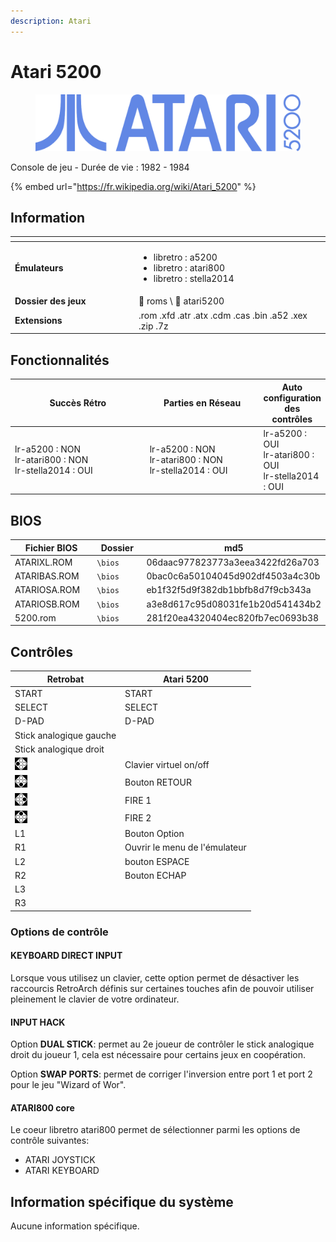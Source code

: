```yaml
---
description: Atari
---
```


# Atari 5200

<div align="left">

<figure><img src="https://raw.githubusercontent.com/fabricecaruso/es-theme-carbon/52ff37c9e265587d006945a2ba695b5a962b3a3d/art/logos/atari5200.svg" alt=""><figcaption></figcaption></figure>

</div>

Console de jeu - Durée de vie : 1982 - 1984

{% embed url="https://fr.wikipedia.org/wiki/Atari_5200" %}

## Information

<table data-header-hidden><thead><tr><th width="184"></th><th></th><th data-hidden></th></tr></thead><tbody><tr><td><strong>Émulateurs</strong></td><td><ul><li>libretro : a5200</li><li>libretro : atari800</li><li>libretro : stella2014</li></ul></td><td></td></tr><tr><td><strong>Dossier des jeux</strong></td><td><span data-gb-custom-inline data-tag="emoji" data-code="1f4c1">📁</span> roms \ <span data-gb-custom-inline data-tag="emoji" data-code="1f4c2">📂</span> atari5200</td><td></td></tr><tr><td><strong>Extensions</strong></td><td>.rom .xfd .atr .atx .cdm .cas .bin .a52 .xex .zip .7z</td><td></td></tr></tbody></table>

## Fonctionnalités

<table><thead><tr><th width="245">Succès Rétro</th><th width="200">Parties en Réseau</th><th>Auto configuration des contrôles</th></tr></thead><tbody><tr><td>lr-a5200 : NON<br>lr-atari800 : NON<br>lr-stella2014 : OUI</td><td>lr-a5200 : NON<br>lr-atari800 : NON<br>lr-stella2014 : OUI</td><td>lr-a5200 : OUI<br>lr-atari800 : OUI<br>lr-stella2014 : OUI</td></tr></tbody></table>

## BIOS

<table><thead><tr><th width="193">Fichier BIOS</th><th width="142.03610108303252">Dossier</th><th>md5</th></tr></thead><tbody><tr><td>ATARIXL.ROM</td><td><code>\bios</code></td><td>06daac977823773a3eea3422fd26a703</td></tr><tr><td>ATARIBAS.ROM</td><td><code>\bios</code></td><td>0bac0c6a50104045d902df4503a4c30b</td></tr><tr><td>ATARIOSA.ROM</td><td><code>\bios</code></td><td>eb1f32f5d9f382db1bbfb8d7f9cb343a</td></tr><tr><td>ATARIOSB.ROM</td><td><code>\bios</code></td><td>a3e8d617c95d08031fe1b20d541434b2</td></tr><tr><td>5200.rom</td><td><code>\bios</code></td><td>281f20ea4320404ec820fb7ec0693b38</td></tr></tbody></table>

## Contrôles

| Retrobat                                          | Atari 5200                    |
| ------------------------------------------------- | ----------------------------- |
| START                                             | START                         |
| SELECT                                            | SELECT                        |
| D-PAD                                             | D-PAD                         |
| Stick analogique gauche                           |                               |
| Stick analogique droit                            |                               |
| ![](<../../../../.gitbook/assets/image (33).png>) | Clavier virtuel on/off        |
| ![](<../../../../.gitbook/assets/image (20).png>) | Bouton RETOUR                 |
| ![](<../../../../.gitbook/assets/image (7).png>)  | FIRE 1                        |
| ![](<../../../../.gitbook/assets/image (35).png>) | FIRE 2                        |
| L1                                                | Bouton Option                 |
| R1                                                | Ouvrir le menu de l'émulateur |
| L2                                                | bouton ESPACE                 |
| R2                                                | Bouton ECHAP                  |
| L3                                                |                               |
| R3                                                |                               |

### Options de contrôle

#### KEYBOARD DIRECT INPUT

Lorsque vous utilisez un clavier, cette option permet de désactiver les raccourcis RetroArch définis sur certaines touches afin de pouvoir utiliser pleinement le clavier de votre ordinateur.

#### INPUT HACK

Option **DUAL STICK**: permet au 2e joueur de contrôler le stick analogique droit du joueur 1, cela est nécessaire pour certains jeux en coopération.

Option **SWAP PORTS**: permet de corriger l'inversion entre port 1 et port 2 pour le jeu "Wizard of Wor".

#### ATARI800 core

Le coeur libretro atari800 permet de sélectionner parmi les options de contrôle suivantes:

* ATARI JOYSTICK
* ATARI KEYBOARD

## Information spécifique du système

Aucune information spécifique.
